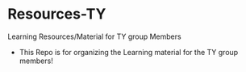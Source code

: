 # Resources-TY
Learning Resources/Material for TY group Members

- This Repo is for organizing the Learning material for the TY group members!
